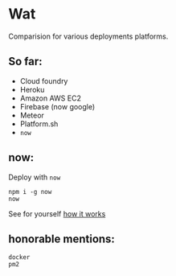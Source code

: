 # Wat

Comparision for various deployments platforms.


## So far:

 - Cloud foundry
 - Heroku
 - Amazon AWS EC2
 - Firebase (now google)
 - Meteor
 - Platform.sh
 - `now`


## now:

Deploy with `now`

```
npm i -g now
now
```
See for yourself [how it works](https://deploy-now-qbmqvylbgd.now.sh)

## honorable mentions:

```
docker
pm2
```